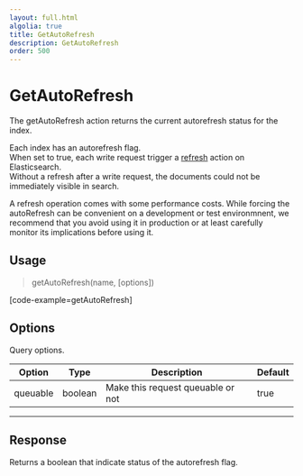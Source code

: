 ```yaml
---
layout: full.html
algolia: true
title: GetAutoRefresh
description: GetAutoRefresh
order: 500
---
```


# GetAutoRefresh

The getAutoRefresh action returns the current autorefresh status for the index.

Each index has an autorefresh flag.  
When set to true, each write request trigger a [refresh](https://www.elastic.co/guide/en/elasticsearch/reference/current/docs-refresh.html) action on Elasticsearch.  
Without a refresh after a write request, the documents could not be immediately visible in search.  

<div class="alert">
A refresh operation comes with some performance costs.  
While forcing the autoRefresh can be convenient on a development or test environmnent,  
we recommend that you avoid using it in production or at least carefully monitor its implications before using it.
</div>

## Usage

> getAutoRefresh(name, [options])

[code-example=getAutoRefresh]

## Options

Query options.

| Option | Type | Description | Default
|--------|------|-------------|---------
| queuable | boolean | Make this request queuable or not  | true

---

## Response

Returns a boolean that indicate status of the autorefresh flag.
